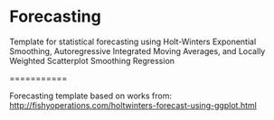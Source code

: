 Forecasting
===========

Template for statistical forecasting using Holt-Winters Exponential Smoothing, Autoregressive Integrated Moving Averages, and Locally Weighted Scatterplot Smoothing Regression

===========

Forecasting template based on works from: http://fishyoperations.com/holtwinters-forecast-using-ggplot.html
